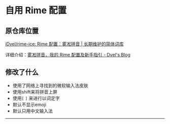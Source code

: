 # 自用 Rime 配置





## 原仓库位置

[iDvel/rime-ice: Rime 配置：雾凇拼音 | 长期维护的简体词库](https://github.com/iDvel/rime-ice)

详细介绍：[雾凇拼音，我的 Rime 配置及新手指引 - Dvel's Blog](https://dvel.me/posts/my-rime/)

## 修改了什么

- 使用了网络上寻找到的微软输入法皮肤
- 使用shift来将拼音上屏
- 使用`[` `]` 来进行以词定字
- 默认不显示emoji
- 默认只用中文输入法

---
